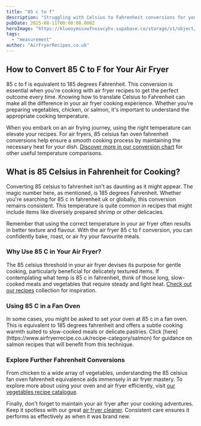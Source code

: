 ```yaml
---
title: "85 c to f"
description: "Struggling with Celsius to Fahrenheit conversions for your air fryer? Discover how 85 Celsius translates into Fahrenheit effortlessly. Cook your meals perfectly every time with our simple guide. Visit us at airfryerrecipe.co.uk for more tips."
pubDate: 2025-08-11T00:00:00.000Z
heroImage: "https://klueoymssxwfnxsvcyhv.supabase.co/storage/v1/object/public/md/85-c-to-f-ef17f330.png"
tags:
  - "measurement"
author: "AirFryerRecipes.co.uk"
---
```


<h2 id="">How to Convert 85 C to F for Your Air Fryer</h2><p id="">85 c to f is equivalent to 185 degrees Fahrenheit. This conversion is essential when you're cooking with air fryer recipes to get the perfect outcome every time. Knowing how to translate Celsius to Fahrenheit can make all the difference in your air fryer cooking experience. Whether you're preparing vegetables, chicken, or salmon, it's important to understand the appropriate cooking temperature.</p><p id="">When you embark on an air frying journey, using the right temperature can elevate your recipes. For air fryers, 85 celsius fan oven fahrenheit conversions help ensure a smooth cooking process by maintaining the necessary heat for your dish. <a href="https://www.airfryerrecipe.co.uk/air-fryer-conversion-chart" id="">Discover more in our conversion chart</a> for other useful temperature comparisons.</p><h2 id="">What is 85 Celsius in Fahrenheit for Cooking?</h2><p id="">Converting 85 celsius to fahrenheit isn't as daunting as it might appear. The magic number here, as mentioned, is 185 degrees Fahrenheit. Whether you're searching for 85 c in fahrenheit uk or globally, this conversion remains consistent. This temperature is quite common in recipes that might include items like diversely prepared shrimp or other delicacies.</p><p id="">Remember that using the correct temperature in your air fryer often results in better texture and flavour. With the air fryer 85 c to f conversion, you can confidently bake, roast, or air fry your favourite meals.</p><h3 id="">Why Use 85 C in Your Air Fryer?</h3><p id="">The 85 celsius threshold in your air fryer devises its purpose for gentle cooking, particularly beneficial for delicately textured items. If contemplating what temp is 85 c in fahrenheit, think of those long, slow-cooked meats and vegetables that require steady and light heat. <a href="https://www.airfryerrecipe.co.uk/recipes" id="">Check out our recipes</a> collection for inspiration.</p><h3 id="">Using 85 C in a Fan Oven</h3><p id="">In some cases, you might be asked to set your oven at 85 c in a fan oven. This is equivalent to 185 degrees fahrenheit and offers a subtle cooking warmth suited to slow-cooked meals or delicate pastries. Click [here](https://www.airfryerrecipe.co.uk/recipe-category/salmon) for guidance on salmon recipes that will benefit from this technique.</p><h3 id="">Explore Further Fahrenheit Conversions</h3><p id="">From chicken to a wide array of vegetables, understanding the 85 celsius fan oven fahrenheit equivalence aids immensely in air fryer mastery. To explore more about using your oven and air fryer efficiently, visit <a href="https://www.airfryerrecipe.co.uk/recipe-category/vegetables" id="">our vegetables recipe catalogue</a>.</p><p id="">Finally, don't forget to maintain your air fryer after your cooking adventures. Keep it spotless with our great <a href="https://www.airfryerrecipe.co.uk/air-fryer-cleaner" id="">air fryer cleaner</a>. Consistent care ensures it performs as effectively as when it was brand new.</p>